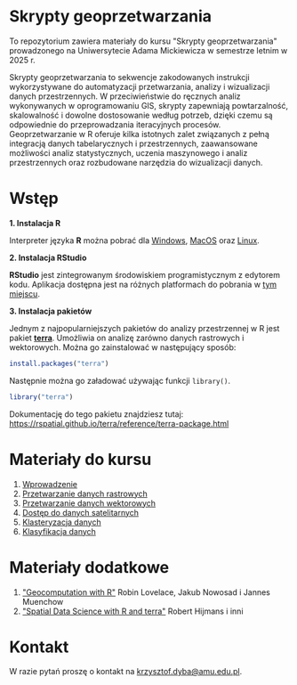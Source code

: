 # Skrypty geoprzetwarzania

To repozytorium zawiera materiały do kursu "Skrypty geoprzetwarzania" prowadzonego
na Uniwersytecie Adama Mickiewicza w semestrze letnim w 2025 r.

Skrypty geoprzetwarzania to sekwencje zakodowanych instrukcji wykorzystywane do automatyzacji
przetwarzania, analizy i wizualizacji danych przestrzennych. W przeciwieństwie do ręcznych analiz
wykonywanych w oprogramowaniu GIS, skrypty zapewniają powtarzalność, skalowalność i dowolne
dostosowanie według potrzeb, dzięki czemu są odpowiednie do przeprowadzania iteracyjnych procesów.
Geoprzetwarzanie w R oferuje kilka istotnych zalet związanych z pełną integracją danych
tabelarycznych i przestrzennych, zaawansowane możliwości analiz statystycznych, uczenia
maszynowego i analiz przestrzennych oraz rozbudowane narzędzia do wizualizacji danych.

# Wstęp

**1. Instalacja R**

Interpreter języka **R** można pobrać dla [Windows](https://cloud.r-project.org/bin/windows/base/R-4.4.2-win.exe),
[MacOS](https://cran.r-project.org/bin/macosx/) oraz [Linux](https://cloud.r-project.org/bin/linux/).

**2. Instalacja RStudio**

**RStudio** jest zintegrowanym środowiskiem programistycznym z edytorem kodu.
Aplikacja dostępna jest na różnych platformach do pobrania w [tym miejscu](https://posit.co/download/rstudio-desktop/).

**3. Instalacja pakietów**

Jednym z najpopularniejszych pakietów do analizy przestrzennej w R jest pakiet [**terra**](https://github.com/rspatial/terra).
Umożliwia on analizę zarówno danych rastrowych i wektorowych.
Można go zainstalować w następujący sposób:

```r
install.packages("terra")
```

Następnie można go załadować używając funkcji `library()`.

```r
library("terra")
```

Dokumentację do tego pakietu znajdziesz tutaj: <https://rspatial.github.io/terra/reference/terra-package.html>

# Materiały do kursu

1. [Wprowadzenie](https://kadyb.github.io/sg2025/cwiczenia/01_Wprowadzenie.html)
2. [Przetwarzanie danych rastrowych](https://kadyb.github.io/sg2025/cwiczenia/02_Przetwarzanie_raster.html)
3. [Przetwarzanie danych wektorowych](https://kadyb.github.io/sg2025/cwiczenia/03_Przetwarzanie_wektor.html)
4. [Dostęp do danych satelitarnych](https://kadyb.github.io/sg2025/cwiczenia/04_Dane_satelitarne.html)
5. [Klasteryzacja danych](https://kadyb.github.io/sg2025/cwiczenia/05_Klasteryzacja.html)
6. [Klasyfikacja danych](https://kadyb.github.io/sg2025/cwiczenia/06_Klasyfikacja.html)

# Materiały dodatkowe

1. ["Geocomputation with R"](https://r.geocompx.org/) Robin Lovelace, Jakub Nowosad i Jannes Muenchow
2. ["Spatial Data Science with R and terra"](https://rspatial.org/) Robert Hijmans i inni

# Kontakt 

W razie pytań proszę o kontakt na <krzysztof.dyba@amu.edu.pl>.

